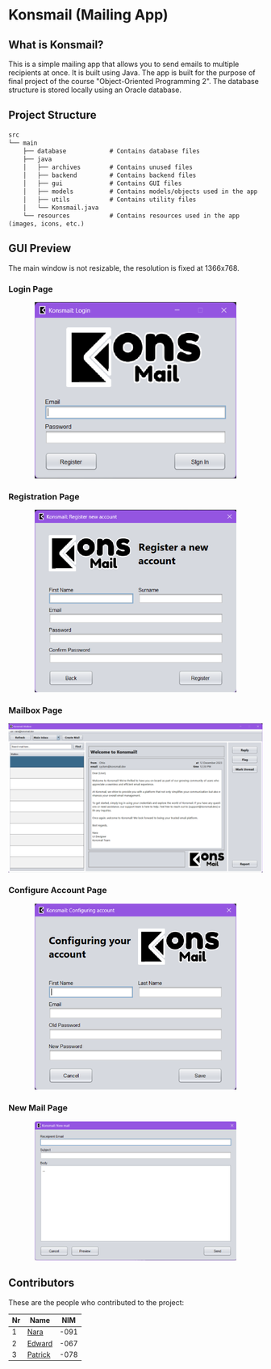 # Konsmail (Mailing App)

## What is Konsmail?

This is a simple mailing app that allows you to send emails to multiple recipients at once. It is built using Java.
The app is built for the purpose of final project of the course "Object-Oriented Programming 2". The database structure
is stored locally using an Oracle database.

## Project Structure

```
src
└── main                    
    ├── database            # Contains database files
    ├── java
    │   ├── archives        # Contains unused files
    │   ├── backend         # Contains backend files
    │   ├── gui             # Contains GUI files
    │   ├── models          # Contains models/objects used in the app
    │   ├── utils           # Contains utility files
    │   └── Konsmail.java
    └── resources           # Contains resources used in the app (images, icons, etc.)
```

## GUI Preview

The main window is not resizable, the resolution is fixed at 1366x768.

### Login Page

<div style="text-align: center">
  <img src="images/login_page.png" alt="Login Page" width="400"/>
</div>

### Registration Page

<div style="text-align: center">
  <img src="images/registration_page.png" alt="Login Page" width="400"/>
</div>

### Mailbox Page

<div style="text-align: center">
  <img src="images/mailbox_page.png" alt="Login Page" width="650"/>
</div>

### Configure Account Page

<div style="text-align: center">
  <img src="images/configure_account_page.png" alt="Login Page" width="400"/>
</div>

### New Mail Page

<div style="text-align: center">
  <img src="images/new_mail_page.png" alt="Login Page" width="400"/>
</div>

## Contributors

These are the people who contributed to the project:

| Nr | Name                                    | NIM  |
|----|-----------------------------------------|------|
| 1  | [Nara](https://github.com/vianneynara)  | -091 |
| 2  | [Edward](https://github.com/Trustacean) | -067 |
| 3  | [Patrick](https://github.com/FatDog98)  | -078 |
